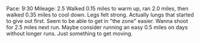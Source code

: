 Pace: 9:30
Mileage: 2.5
Walked 0.15 miles to warm up, ran 2.0 miles, then walked 0.35 miles to cool down. Legs felt strong. Actually lungs that started to give out first. Seem to be able to get in "the zone" easier. Wanna shoot for 2.5 miles next run. Maybe consider running an easy 0.5 miles on days without longer runs. Just something to get moving.